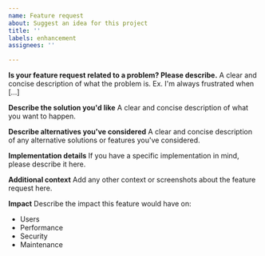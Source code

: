 ```yaml
---
name: Feature request
about: Suggest an idea for this project
title: ''
labels: enhancement
assignees: ''

---
```


**Is your feature request related to a problem? Please describe.**
A clear and concise description of what the problem is. Ex. I'm always frustrated when [...]

**Describe the solution you'd like**
A clear and concise description of what you want to happen.

**Describe alternatives you've considered**
A clear and concise description of any alternative solutions or features you've considered.

**Implementation details**
If you have a specific implementation in mind, please describe it here.

**Additional context**
Add any other context or screenshots about the feature request here.

**Impact**
Describe the impact this feature would have on:
- Users
- Performance
- Security
- Maintenance 